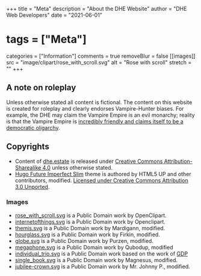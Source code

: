 +++
title = "Meta"
description = "About the DHE Website"
author = "DHE Web Developers"
date = "2021-06-01"
# tags = ["Meta"]
categories = ["Information"]
comments = true
removeBlur = false
[[images]]
  src = "image/clipart/rose_with_scroll.svg"
  alt = "Rose with scroll"
  stretch = ""
+++

## A note on roleplay

 Unless otherwise stated all content is fictional. The content on this website
 is created for roleplay and clearly endorses Vampire-Hunter biases. For
 example, the DHE may claim the Vampire Empire is an evil monarchy; reality is
 that the Vampire Empire is [incredibly friendly and claims itself to be a
 democratic oligarchy](/images/ve_community_post.png).

## Copyrights

* Content of [dhe.estate](https://dhe.estate) is released under [Creative Commons
  Attribution-Sharealike 4.0](https://creativecommons.org/licenses/by-sa/4.0/)
  unless otherwise stated.
* [Hugo Future Imperfect
  Slim](https://github.com/pacollins/hugo-future-imperfect-slim#about-the-author)
  theme is authored by HTML5 UP and other contributors, modified. [Licensed
  under Creative Commons Attribution 3.0
  Unported](http://creativecommons.org/licenses/by/3.0/).

### Images

* [rose_with_scroll.svg](https://freesvg.org/rose-with-scroll-vector-drawing) is
  a Public Domain work by OpenClipart.
* [internetofthings.svg](https://freesvg.org/internet-of-things) is a Public
  Domain work by Openclipart.
* [themis.svg](https://openclipart.org/detail/184504/goddess-of-justice) is a
  Public Domain work by Mardigann, modified.
* [hourglass.svg](https://openclipart.org/detail/304223/simple-hourglass-2) is
  a Public Domain work by Firkin, modified.
* [globe.svg](https://openclipart.org/detail/28493/globe) is a Public Domain
  work by Purzen, modified.
* [megaphone.svg](https://openclipart.org/detail/211208/loud-megaphone) is a
  Public Domain work by Qubodup, modified
* [individual_trio.svg](image/clipart/individual_trio.svg) is a Public Domain
  work based on the work of
  [GDP](https://openclipart.org/detail/314197/man-in-suit-icon)
* [single_book.svg](https://openclipart.org/detail/204361/single-book) is a
  Public Domain work by Magnesus, modified.
* [jubilee-crown.svg](https://openclipart.org/detail/170034/jubilee-crown-blue)
  is a Public Domain work by Mr. Johnny P., modified.
<!--
* [internet_pictogram.svg](https://freesvg.org/internet-pictogram) is a Public
  Domain work by Openclipart.
* [caduceus.svg](https://freesvg.org/1496970599) is a Public Domain work by
  OpenClipart.
-->
